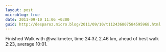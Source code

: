 ```yaml
---
layout: post
microblog: true
date: 2011-09-10 11:06 +0300
guid: http://desparoz.micro.blog/2011/09/10/t112436807584595968.html
---
```

Finished Walk with @walkmeter, time 24:37, 2.46 km, ahead of best walk 2:23, average 10:01.
